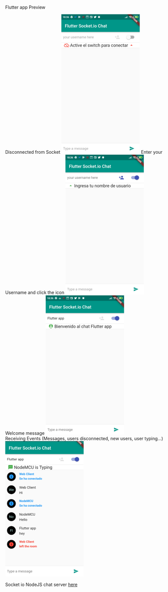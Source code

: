 Flutter app Preview 
<div class="Row">
  Disconnected from Socket
<img src="https://github.com/cesarazocar/flutterchatsocketio/blob/master/SS%20Disconnected.png" width="250" title="Socketio client example" alt="Socket.io client example">
  Enter your Username and click the icon
<img src="https://github.com/cesarazocar/flutterchatsocketio/blob/master/SS%20EnterUsername.png" width="250" title="Socketio client example" alt="Socket.io client example">
  Welcome message
<img src="https://github.com/cesarazocar/flutterchatsocketio/blob/master/SS%20User%20Connected.png" width="250" title="Socketio client example" alt="Socket.io client example">
  </div>
  Receiving Events (Messages, users disconnected, new users, user typing...)
<img src="https://github.com/cesarazocar/flutterchatsocketio/blob/master/chat.png" width="250" title="Socketio client example" alt="Socket.io client example">


Socket io NodeJS chat server <a href="https://github.com/cesarazocar/chatSocketNodeJS">here</a>
